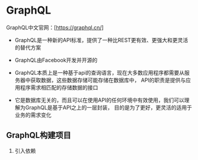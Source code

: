 # GraphQL

GraphQL中文官网：[https://graphql.cn/]

* GraphQL是一种新的API标准，提供了一种比REST更有效、更强大和更灵活的替代方案

* GraphQL由Facebook开发并开源的

* GraphQL本质上是一种基于api的查询语言，现在大多数应用程序都需要从服务器中获取数据，这些数据存储可能存储在数据库中，
API的职责是提供与应用程序需求相匹配的存储数据的接口

* 它是数据库无关的，而且可以在使用API的任何环境中有效使用，我们可以理解为GraphQL是基于API之上的一层封装，
目的是为了更好，更灵活的适用于业务的需求变化

## GraphQL构建项目

1. 引入依赖

```xml

```

